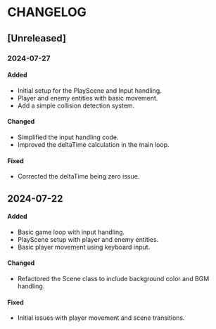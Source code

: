 # CHANGELOG

## [Unreleased]

### 2024-07-27

#### Added

- Initial setup for the PlayScene and Input handling.
- Player and enemy entities with basic movement.
- Add a simple collision detection system.

#### Changed

- Simplified the input handling code.
- Improved the deltaTime calculation in the main loop.

#### Fixed

- Corrected the deltaTime being zero issue.

## 2024-07-22

#### Added

- Basic game loop with input handling.
- PlayScene setup with player and enemy entities.
- Basic player movement using keyboard input.

#### Changed

- Refactored the Scene class to include background color and BGM handling.

#### Fixed

- Initial issues with player movement and scene transitions.


